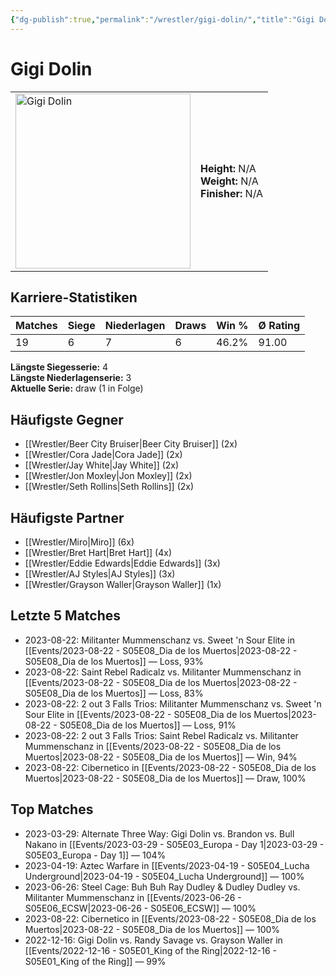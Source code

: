 ```yaml
---
{"dg-publish":true,"permalink":"/wrestler/gigi-dolin/","title":"Gigi Dolin","tags":["wrestler"],"noteIcon":""}
---
```



# Gigi Dolin

<table>
        <tr>
        <td><img src="https://github.com/CptSpaulding1980/choke-slam-wrestling/releases/download/images/Gigi_Dolin.png" width="280" alt="Gigi Dolin"></td>
        <td>
        <b>Height:</b> N/A<br>
        <b>Weight:</b> N/A<br>
        <b>Finisher:</b> N/A<br>
        </td>
        </tr>
        </table>
        

## Karriere-Statistiken

| Matches | Siege | Niederlagen | Draws | Win % | Ø Rating |
|---------|-------|-------------|-------|-------|-----------|
| 19 | 6 | 7 | 6 | 46.2% | 91.00 |

**Längste Siegesserie:** 4<br>**Längste Niederlagenserie:** 3<br>**Aktuelle Serie:** draw (1 in Folge)


## Häufigste Gegner
- [[Wrestler/Beer City Bruiser\|Beer City Bruiser]] (2x)
- [[Wrestler/Cora Jade\|Cora Jade]] (2x)
- [[Wrestler/Jay White\|Jay White]] (2x)
- [[Wrestler/Jon Moxley\|Jon Moxley]] (2x)
- [[Wrestler/Seth Rollins\|Seth Rollins]] (2x)

## Häufigste Partner
- [[Wrestler/Miro\|Miro]] (6x)
- [[Wrestler/Bret Hart\|Bret Hart]] (4x)
- [[Wrestler/Eddie Edwards\|Eddie Edwards]] (3x)
- [[Wrestler/AJ Styles\|AJ Styles]] (3x)
- [[Wrestler/Grayson Waller\|Grayson Waller]] (1x)

## Letzte 5 Matches
- 2023-08-22: Militanter Mummenschanz vs. Sweet 'n Sour Elite in [[Events/2023-08-22 - S05E08_Dia de los Muertos\|2023-08-22 - S05E08_Dia de los Muertos]] — Loss, 93%
- 2023-08-22: Saint Rebel Radicalz vs. Militanter Mummenschanz in [[Events/2023-08-22 - S05E08_Dia de los Muertos\|2023-08-22 - S05E08_Dia de los Muertos]] — Loss, 83%
- 2023-08-22: 2 out 3 Falls Trios: Militanter Mummenschanz vs. Sweet 'n Sour Elite in [[Events/2023-08-22 - S05E08_Dia de los Muertos\|2023-08-22 - S05E08_Dia de los Muertos]] — Loss, 91%
- 2023-08-22: 2 out 3 Falls Trios: Saint Rebel Radicalz vs. Militanter Mummenschanz in [[Events/2023-08-22 - S05E08_Dia de los Muertos\|2023-08-22 - S05E08_Dia de los Muertos]] — Win, 94%
- 2023-08-22: Cibernetico in [[Events/2023-08-22 - S05E08_Dia de los Muertos\|2023-08-22 - S05E08_Dia de los Muertos]] — Draw, 100%

## Top Matches
- 2023-03-29: Alternate Three Way: Gigi Dolin vs. Brandon vs. Bull Nakano in [[Events/2023-03-29 - S05E03_Europa - Day 1\|2023-03-29 - S05E03_Europa - Day 1]] — 104%
- 2023-04-19: Aztec Warfare in [[Events/2023-04-19 - S05E04_Lucha Underground\|2023-04-19 - S05E04_Lucha Underground]] — 100%
- 2023-06-26: Steel Cage: Buh Buh Ray Dudley & Dudley Dudley vs. Militanter Mummenschanz in [[Events/2023-06-26 - S05E06_ECSW\|2023-06-26 - S05E06_ECSW]] — 100%
- 2023-08-22: Cibernetico in [[Events/2023-08-22 - S05E08_Dia de los Muertos\|2023-08-22 - S05E08_Dia de los Muertos]] — 100%
- 2022-12-16: Gigi Dolin vs. Randy Savage vs. Grayson Waller in [[Events/2022-12-16 - S05E01_King of the Ring\|2022-12-16 - S05E01_King of the Ring]] — 99%
